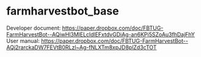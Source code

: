 # farmharvestbot_base

Developer document: https://paper.dropbox.com/doc/FBTUG-FarmHarvestBot--AQiwHl3MlELcldlEFxtdvGDiAg-an6KPj5SZoAu3fhDajFhY
User manual: https://paper.dropbox.com/doc/FBTUG-FarmHarvestBot--AQj2rarckaDW7FEVtB0RLzl~Ag-fNLXTm8xpJD8plZd3cTOT
